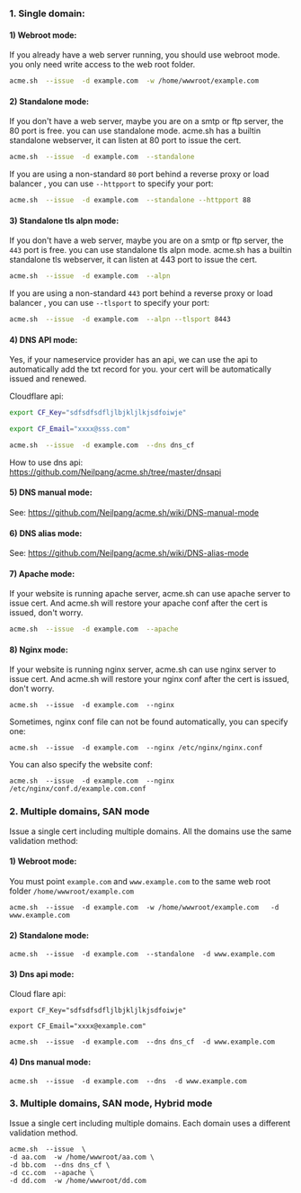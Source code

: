 ### 1. Single domain:

#### 1) Webroot mode:
If you already have a web server running, you should use webroot mode.  you only need write access to the web root folder.

```sh
acme.sh  --issue  -d example.com  -w /home/wwwroot/example.com
```

#### 2) Standalone mode:

If you don't have a web server,  maybe you are on a smtp or ftp server, the 80 port is free. you can use standalone mode.
acme.sh has a builtin standalone webserver, it can listen at 80 port to issue the cert.

```sh
acme.sh  --issue  -d example.com  --standalone
```
If you are using a non-standard `80` port behind a reverse proxy or load balancer , you can use `--httpport` to specify your port:

```sh
acme.sh  --issue  -d example.com  --standalone --httpport 88
```


#### 3) Standalone tls alpn mode:

If you don't have a web server,  maybe you are on a smtp or ftp server, the `443` port is free. you can use standalone tls alpn mode.
acme.sh has a builtin standalone tls webserver, it can listen at 443 port to issue the cert.

```sh
acme.sh  --issue  -d example.com  --alpn
```
If you are using a non-standard `443` port behind a reverse proxy or load balancer , you can use `--tlsport` to specify your port:

```sh
acme.sh  --issue  -d example.com  --alpn --tlsport 8443
```

#### 4) DNS API mode:

Yes, if your nameservice provider has an api, we can use the api to automatically add the txt record for you. your cert will be automatically issued and renewed.

Cloudflare api:
```sh
export CF_Key="sdfsdfsdfljlbjkljlkjsdfoiwje"

export CF_Email="xxxx@sss.com"

acme.sh  --issue  -d example.com  --dns dns_cf
```

How to use dns api:  https://github.com/Neilpang/acme.sh/tree/master/dnsapi

#### 5) DNS manual mode:

See: https://github.com/Neilpang/acme.sh/wiki/DNS-manual-mode

#### 6) DNS alias mode:

See: https://github.com/Neilpang/acme.sh/wiki/DNS-alias-mode

#### 7) Apache mode:

If your website is running apache server, acme.sh can use apache server to issue cert. And acme.sh will restore your apache conf after the cert is issued,  don't worry.

```sh
acme.sh  --issue  -d example.com  --apache
```

#### 8) Nginx mode:

If your website is running nginx server, acme.sh can use nginx server to issue cert. And acme.sh will restore your nginx conf after the cert is issued,  don't worry.

```
acme.sh  --issue  -d example.com  --nginx
```

Sometimes, nginx conf file can not be found automatically, you can specify one:

```
acme.sh  --issue  -d example.com  --nginx /etc/nginx/nginx.conf
```

You can also specify the website conf:

```
acme.sh  --issue  -d example.com  --nginx /etc/nginx/conf.d/example.com.conf
```


### 2. Multiple domains, SAN mode

Issue a single cert including multiple domains.  All the domains use the same validation method:

#### 1) Webroot mode:
You must point `example.com` and `www.example.com` to the same web root folder `/home/wwwroot/example.com`
```
acme.sh  --issue  -d example.com  -w /home/wwwroot/example.com   -d www.example.com
```

#### 2) Standalone mode:
```
acme.sh  --issue  -d example.com  --standalone  -d www.example.com 
```

#### 3) Dns api mode:
Cloud flare api:
```
export CF_Key="sdfsdfsdfljlbjkljlkjsdfoiwje"

export CF_Email="xxxx@example.com"

acme.sh  --issue  -d example.com  --dns dns_cf  -d www.example.com
```

#### 4) Dns manual mode:
```
acme.sh  --issue  -d example.com  --dns  -d www.example.com
```

### 3. Multiple domains, SAN mode,  Hybrid mode

Issue a single cert including multiple domains.  Each domain uses a different validation method.


```
acme.sh  --issue  \
-d aa.com  -w /home/wwwroot/aa.com \
-d bb.com  --dns dns_cf \
-d cc.com  --apache \
-d dd.com  -w /home/wwwroot/dd.com
```



